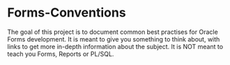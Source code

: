 # Forms-Conventions

The goal of this project is to document common best practises for Oracle Forms development. It is meant to give you something to think about, with links to get more in-depth information about the subject. It is NOT meant to teach you Forms, Reports or PL/SQL.
